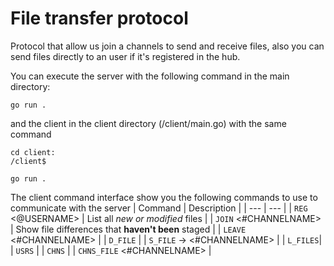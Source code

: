 # File transfer protocol

Protocol that allow us join a channels to send and receive files, also you can send files directly to an user if it's registered in the hub.

You can execute the server with the following command in the main directory:

```
go run .
```

and the client in the client directory (/client/main.go) with the same command

```
cd client:
/client$
```
```
go run .
```

The client command interface show you the following commands to use to communicate with the server
| Command | Description |
| --- | --- |
| `REG` <@USERNAME> | List all *new or modified* files |
| `JOIN` <#CHANNELNAME> | Show file differences that **haven't been** staged |
| `LEAVE` <#CHANNELNAME> |
| `D_FILE` <nameOfFile> |
| `S_FILE` <nameOfFile> -> <#CHANNELNAME> |
| `L_FILES`|
| `USRS` |
| `CHNS` |
| `CHNS_FILE` <#CHANNELNAME> |

